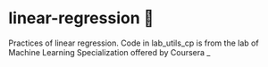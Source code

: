 # linear-regression 🧪

Practices of linear regression.
Code in lab_utils_cp is from the lab of Machine Learning Specialization offered by Coursera _
 
